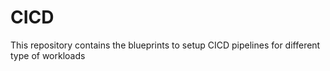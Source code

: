 # CICD
This repository contains the blueprints to setup CICD pipelines for different type of workloads
